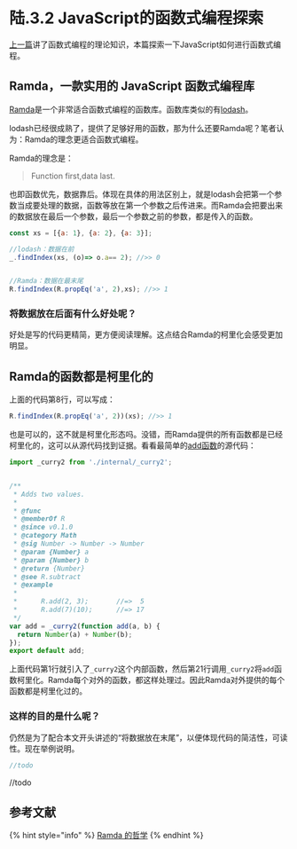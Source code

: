 # 陆.3.2 JavaScript的函数式编程探索

[上一篇](6.3.1.md)讲了函数式编程的理论知识，本篇探索一下JavaScript如何进行函数式编程。

## Ramda，一款实用的 JavaScript 函数式编程库

[Ramda](https://ramda.cn/)是一个非常适合函数式编程的函数库。函数库类似的有[lodash](https://www.lodashjs.com/)。

lodash已经很成熟了，提供了足够好用的函数，那为什么还要Ramda呢？笔者认为：Ramda的理念更适合函数式编程。

Ramda的理念是：

> Function first,data last.

也即函数优先，数据靠后。体现在具体的用法区别上，就是lodash会把第一个参数当成要处理的数据，函数等放在第一个参数之后传进来。而Ramda会把要出来的数据放在最后一个参数，最后一个参数之前的参数，都是传入的函数。

```javascript
const xs = [{a: 1}, {a: 2}, {a: 3}];

//lodash：数据在前
_.findIndex(xs, (o)=> o.a== 2); //>> 0


//Ramda：数据在最末尾
R.findIndex(R.propEq('a', 2),xs); //>> 1
```

### 将数据放在后面有什么好处呢？

好处是写的代码更精简，更方便阅读理解。这点结合Ramda的柯里化会感受更加明显。

## Ramda的函数都是柯里化的

上面的代码第8行，可以写成：

```javascript
R.findIndex(R.propEq('a', 2))(xs); //>> 1
```

也是可以的，这不就是柯里化形态吗。没错，而Ramda提供的所有函数都是已经柯里化的，这可以从源代码找到证据。看看最简单的[add函数](https://github.com/ramda/ramda/blob/master/source/add.js)的源代码：

```javascript
import _curry2 from './internal/_curry2';


/**
 * Adds two values.
 *
 * @func
 * @memberOf R
 * @since v0.1.0
 * @category Math
 * @sig Number -> Number -> Number
 * @param {Number} a
 * @param {Number} b
 * @return {Number}
 * @see R.subtract
 * @example
 *
 *      R.add(2, 3);       //=>  5
 *      R.add(7)(10);      //=> 17
 */
var add = _curry2(function add(a, b) {
  return Number(a) + Number(b);
});
export default add;
```

上面代码第1行就引入了`_curry2`这个内部函数，然后第21行调用`_curry2`将`add`函数柯里化。Ramda每个对外的函数，都这样处理过。因此Ramda对外提供的每个函数都是柯里化过的。

### 这样的目的是什么呢？

仍然是为了配合本文开头讲述的“将数据放在末尾”，以便体现代码的简洁性，可读性。现在举例说明。

```javascript
//todo
```

//todo



## 参考文献

{% hint style="info" %}
[Ramda 的哲学](https://zhuanlan.zhihu.com/p/32207359)
{% endhint %}

